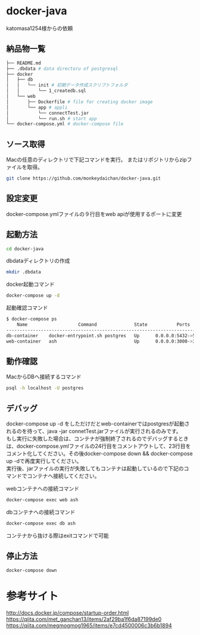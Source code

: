 # docker-java
katomasa1254様からの依頼

## 納品物一覧

```bash
├── README.md
├── .dbdata # data directoru of postgresql
├── docker
│   ├── db
│   │   └── init # 初期データ作成スクリプトフォルダ
│   │       └── 1_createdb.sql
│   └── web
│       ├── Dockerfile # file for creating docker image
│       └── app # appli
│           └── connectTest.jar
│           └── run.sh # start app
└── docker-compose.yml # docker-compose file
```

## ソース取得
Macの任意のディレクトリで下記コマンドを実行。
またはリポジトリからzipファイルを取得。
```bash
git clone https://github.com/monkeydaichan/docker-java.git
```

## 設定変更
docker-compose.ymlファイルの９行目をweb apiが使用するポートに変更

## 起動方法

```bash
cd docker-java
```

dbdataディレクトリの作成

```bash
mkdir .dbdata
```

docker起動コマンド
```bash
docker-compose up -d
```

起動確認コマンド
```bash
$ docker-compose ps
    Name                   Command              State           Ports
------------------------------------------------------------------------------
db-container    docker-entrypoint.sh postgres   Up      0.0.0.0:5432->5432/tcp
web-container   ash                             Up      0.0.0.0:3000->3000/tcp
```

## 動作確認
MacからDBへ接続するコマンド

```bash
psql -h localhost -U postgres
```

## デバッグ
docker-compose up -d をしただけだとweb-containerではpostgresが起動されるのを待って、java -jar connetTest.jarファイルが実行されるのみです。  
もし実行に失敗した場合は、コンテナが強制終了されるのでデバッグするときは、docker-compose.ymlファイルの24行目をコメントアウトして、23行目をコメント化してください。その後docker-compose down && docker-compose up -dで再度実行してください。  
実行後、jarファイルの実行が失敗してもコンテナは起動しているので下記のコマンドでコンテナへ接続してください。

webコンテナへの接続コマンド
```bash
docker-compose exec web ash
```

dbコンテナへの接続コマンド
```bash
docker-compose exec db ash
```

コンテナから抜ける際はexitコマンドで可能

## 停止方法

```bash
docker-compose down
```

# 参考サイト
http://docs.docker.jp/compose/startup-order.html
https://qiita.com/met_ganchan13/items/2af29ba1f6da87199de0
https://qiita.com/megmogmog1965/items/e7cd4500006c3b6b1894